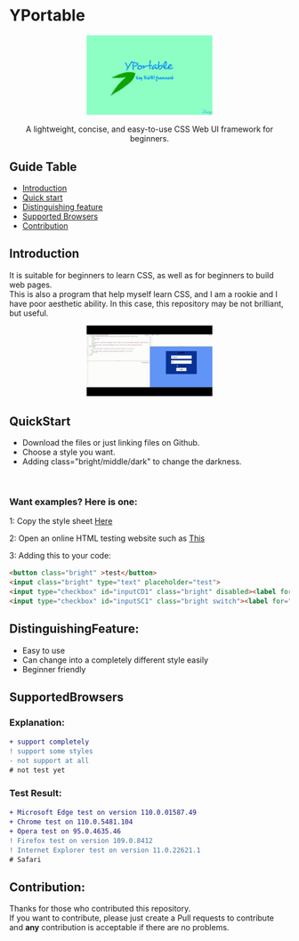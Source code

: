 # YPortable
  <p align="center">
      <img width="45%" src="https://github.com/1234567Yang/YPortable/blob/main/images/logo.jpg?raw=true">
  </p>

<p align="center">
A lightweight, concise, and easy-to-use CSS Web UI framework for beginners.
</p>


## Guide Table
- [Introduction](#Introduction)
- [Quick start](#QuickStart)
- [Distinguishing feature](#DistinguishingFeature)
- [Supported Browsers](#SupportedBrowsers)
- [Contribution](#Contribution)

## Introduction

It is suitable for beginners to learn CSS, as well as for beginners to build web pages.
<br>
This is also a program that help myself learn CSS, and I am a rookie and I have poor aesthetic ability. In this case, this repository may be not brilliant, but useful.

<p align="center">
      <img width="45%" src="https://github.com/1234567Yang/YPortable/blob/main/images/ViewEX.gif?raw=true">
</p>


## QuickStart

- Download the files or just linking files on Github.
- Choose a style you want.
- Adding class="bright/middle/dark" to change the darkness.
<br>

### Want examples? Here is one:

1: Copy the style sheet [Here](https://github.com/1234567Yang/YPortable/blob/main/CSS/Blue.css)


2: Open an online HTML testing website such as [This](https://c.runoob.com/front-end/61/)


3: Adding this to your code:

```html
<button class="bright" >test</button>
<input class="bright" type="text" placeholder="test">
<input type="checkbox" id="inputCD1" class="bright" disabled><label for="inputCD1">test</label>
<input type="checkbox" id="inputSC1" class="bright switch"><label for="inputSC1">test</label>
```

## DistinguishingFeature:

- Easy to use
- Can change into a completely different style easily
- Beginner friendly

## SupportedBrowsers

### Explanation:
```diff
+ support completely
! support some styles
- not support at all
# not test yet
```

### Test Result:
```diff
+ Microsoft Edge test on version 110.0.01587.49
+ Chrome test on 110.0.5481.104
+ Opera test on 95.0.4635.46
! Firefox test on version 109.0.8412
! Internet Explorer test on version 11.0.22621.1
# Safari
```

## Contribution:
Thanks for those who contributed this repository.
<br>
If you want to contribute, please just create a Pull requests to contribute and **any** contribution is acceptable if there are no problems.
